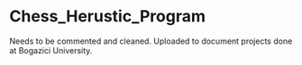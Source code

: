 # Chess_Herustic_Program

Needs to be commented and cleaned. Uploaded to document projects done at Bogazici University.
